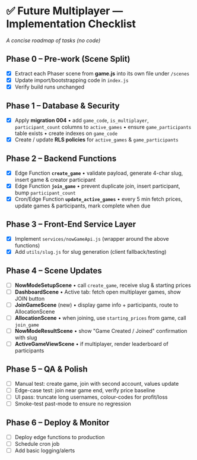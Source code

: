 # ✅ Future Multiplayer — Implementation Checklist

_A concise roadmap of tasks (no code)_

## Phase 0 – Pre-work (Scene Split)
- [x] Extract each Phaser scene from **game.js** into its own file under `/scenes`
- [x] Update import/bootstrapping code in `index.js`
- [x] Verify build runs unchanged

## Phase 1 – Database & Security
- [x] Apply **migration 004**
  • add `game_code`, `is_multiplayer`, `participant_count` columns to `active_games`
  • ensure `game_participants` table exists
  • create indexes on `game_code`
- [x] Create / update **RLS policies** for `active_games` & `game_participants`

## Phase 2 – Backend Functions
- [x] Edge Function **`create_game`**
  • validate payload, generate 4-char slug, insert game & creator participant
- [x] Edge Function **`join_game`**
  • prevent duplicate join, insert participant, bump `participant_count`
- [x] Cron/Edge Function **`update_active_games`**
  • every 5 min fetch prices, update games & participants, mark complete when due

## Phase 3 – Front-End Service Layer
- [x] Implement `services/nowGameApi.js` (wrapper around the above functions)
- [x] Add `utils/slug.js` for slug generation (client fallback/testing)

## Phase 4 – Scene Updates
- [ ] **NowModeSetupScene**
  • call `create_game`, receive slug & starting prices
- [ ] **DashboardScene**
  • Active tab: fetch open multiplayer games, show JOIN button
- [ ] **JoinGameScene** (new)
  • display game info + participants, route to AllocationScene
- [ ] **AllocationScene**
  • when joining, use `starting_prices` from game, call `join_game`
- [ ] **NowModeResultScene**
  • show "Game Created / Joined" confirmation with slug
- [ ] **ActiveGameViewScene**
  • if multiplayer, render leaderboard of participants

## Phase 5 – QA & Polish
- [ ] Manual test: create game, join with second account, values update
- [ ] Edge-case test: join near game end, verify price baseline
- [ ] UI pass: truncate long usernames, colour-codes for profit/loss
- [ ] Smoke-test past-mode to ensure no regression

## Phase 6 – Deploy & Monitor
- [ ] Deploy edge functions to production
- [ ] Schedule cron job
- [ ] Add basic logging/alerts